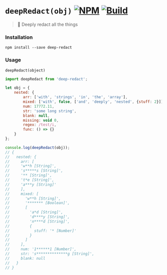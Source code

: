 # `deepRedact(obj)` [![NPM](https://img.shields.io/npm/v/deep-redact.svg)](https://npmjs.com/package/dlv) [![Build](https://travis-ci.org/whiskeredwonder/deep-redact.svg?branch=master)](https://travis-ci.org/whiskeredwonder/deep-redact)

> :small_orange_diamond: Deeply redact all the things


### Installation

`npm install --save deep-redact`


### Usage

`deepRedact(object)`

```js
import deepRedact from 'deep-redact';

let obj = {
    nested: {
        arr: ['with', 'strings', 'in', 'the', 'array'],
        mixed: ['with', false, ['and', 'deeply', 'nested', {stuff: 2}]],
        num: 17772.11,
        str: 'some long string',
        blank: null,
        missing: void 0,
        regex: /test/i,
        func: () => {}
    }
};

console.log(deepRedact(obj));
// {
//   nested: {
//     arr: [
//     'w**h [String]',
//     's*****s [String]',
//     '** [String]',
//     't*e [String]',
//     'a***y [String]'
//     ],
//     mixed: [
//       'w**h [String]',
//       '******* [Boolean]',
//       [
//         'a*d [String]',
//         'd****y [String]',
//         'n****d [String]',
//         {
//           stuff: '* [Number]'
//         }
//       ]
//     ],
//     num: '1******1 [Number]',
//     str: 's**************g [String]',
//     blank: null
//   }
// }

```
